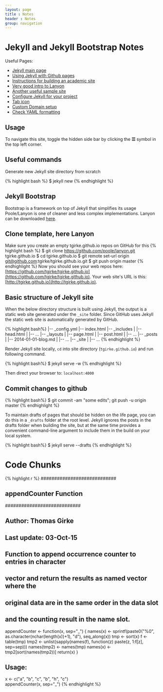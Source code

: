 ```yaml
---
layout: page
title : Notes
header : Notes
group: navigation
---
```


# Jekyll and Jekyll Bootstrap Notes

Useful Pages:

* [Jekyll main page](http://jekyllrb.com/)
* [Using Jekyll with Github pages](https://help.github.com/articles/using-jekyll-with-pages/)
* [Instructions for building an academic site](http://svmiller.com/blog/2015/08/create-your-website-in-jekyll/)
* [Very good intro to Lanyon](http://anandmanisankar.com/posts/set-up-blog-jekyll-github-pages/)
* [Another useful sample site](http://kbroman.org/pages/about.html)
* [Configure Jekyll for your project](http://downtothewire.io/2015/08/15/configuring-jekyll-for-user-and-project-github-pages/)
* [Tab icon](http://modernweb.com/2013/10/28/building-a-blog-with-jekyll/)
* [Custom Domain setup](http://anandmanisankar.com/posts/set-up-blog-jekyll-github-pages-2/)
* [Check YAML formatting](http://www.yamllint.com/)


## Usage
To navigate this site, toggle the hidden side bar by clicking the **☰** symbol in the top left corner.

## Useful commands 

Generate new Jekyll site directory from scratch

{% highlight bash %}
$ jekyll new <directory>
{% endhighlight %}

## Jekyll Bootstrap
Bootstrap is a framework on top of Jekyll that simplifies its usage
Poole/Lanyon is one of cleaner and less complex implementations.
Lanyon can be downloaded [here](https://github.com/poole/lanyon).

## Clone template, here Lanyon
Make sure you create an empty tgirke.github.io repos on GitHub for this 
{% highlight bash %}
$ git clone https://github.com/poole/lanyon.git tgirke.github.io
$ cd tgirke.github.io
$ git remote set-url origin git@github.com:tgirke/tgirke.github.io.git
$ git push origin master
{% endhighlight %}
Now you should see your web repos here: [https://github.com/tgirke/tgirke.github.io](https://github.com/tgirke/tgirke.github.io).
Your web site's URL is this: [http://tgirke.github.io](http://tgirke.github.io). 

## Basic structure of Jekyll site
When the below directory structure is built using Jekyll, the output is a
static web site generated under the <code>_site</code> folder. Since GitHub uses Jekyll
the static web site is automatically generated by GitHub.

{% highlight bash%}
|-- _config.yml
|-- index.html
|-- _includes
|       |-- head.html
|       |-- ...
|-- _layouts
|       |-- page.html
|       |-- post.html
|       |-- ...
|-- _posts
|       |-- 2014-01-01-blog.md
|       |-- ...
|-- _site
|       |-- ...
{% endhighlight %}

Render Jekyll site locally, <code>cd</code> into site directory (<code>tgirke.github.io</code>) 
and run following command. 

{% highlight bash%}
$ jekyll serve -w
{% endhighlight %}

Then direct your browser to: <code>localhost:4000</code>

## Commit changes to github
{% highlight bash%}
$ git commit -am "some edits"; git push -u origin master
{% endhighlight %}

To maintain drafts of pages that should be hidden on the life page, you can do
this in a <code>_drafts</code> folder at the root level. Jekyll ignores the posts in the
drafts folder when building the site, but at the same time provides a
convenient command-line argument to include them in the build on your local
system. 

{% highlight bash%}
$ jekyll serve --drafts
{% endhighlight %}



# Code Chunks 

{% highlight r %}
############################
## appendCounter Function ##
############################
## Author: Thomas Girke
## Last update: 03-Oct-15

## Function to append occurrence counter to entries in character 
## vector and return the results as named vector where the 
## original data are in the same order in the data slot
## and the counting result in the name slot.
appendCounter <- function(x, sep="_") {
    names(x) <- sprintf(paste0("%0", as.character(nchar(length(x))+1), 
                        "d"), seq_along(x))
    tmp <- sort(x)
    f <- table(tmp)
    tmp2 <- unlist(sapply(names(f), function(z) paste(z, 1:f[z], 
                   sep=sep)))
    names(tmp2) <- names(tmp)
    names(x) <- tmp2[sort(names(tmp2))]
    return(x)
}
## Usage:
x <-  c("a", "b", "c", "b", "h", "c")                                            
appendCounter(x, sep="_")
{% endhighlight %}

